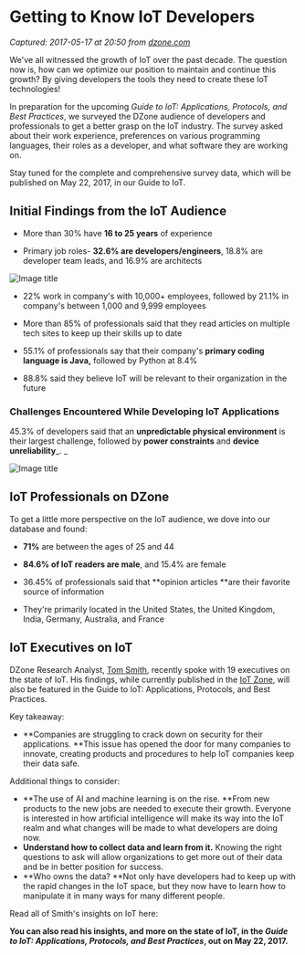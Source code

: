 # Getting to Know IoT Developers

_Captured: 2017-05-17 at 20:50 from [dzone.com](https://dzone.com/articles/getting-to-know-iot-developers-and-professionals?oid=twitter&utm_content=bufferf4ec5&utm_medium=social&utm_source=twitter.com&utm_campaign=buffer)_

We've all witnessed the growth of IoT over the past decade. The question now is, how can we optimize our position to maintain and continue this growth? By giving developers the tools they need to create these IoT technologies!

In preparation for the upcoming _Guide to IoT: Applications, Protocols, and Best Practices_, we surveyed the DZone audience of developers and professionals to get a better grasp on the IoT industry. The survey asked about their work experience, preferences on various programming languages, their roles as a developer, and what software they are working on.

Stay tuned for the complete and comprehensive survey data, which will be published on May 22, 2017, in our Guide to IoT.

## Initial Findings from the IoT Audience 

  * More than 30% have **16 to 25 years** of experience

  * Primary job roles- **32.6% are developers/engineers**, 18.8% are developer team leads, and 16.9% are architects 

![Image title](https://dzone.com/storage/temp/5311465-getting-to-know-iot-developers-1a.png)

  * 22% work in company's with 10,000+ employees, followed by 21.1% in company's between 1,000 and 9,999 employees 

  * More than 85% of professionals said that they read articles on multiple tech sites to keep up their skills up to date

  * 55.1% of professionals say that their company's **primary coding language is Java,** followed by Python at 8.4% 

  * 88.8% said they believe IoT will be relevant to their organization in the future 

### **Challenges Encountered While Developing IoT Applications**

45.3% of developers said that an **unpredictable physical environment** is their largest challenge, followed by **power constraints** and **device unreliability**_. _

![Image title](https://dzone.com/storage/temp/5309513-getting-to-know-iot-developers-3a.png)

## IoT Professionals on DZone 

To get a little more perspective on the IoT audience, we dove into our database and found:

  * **71%** are between the ages of 25 and 44

  * **84.6% of IoT readers are male**, and 15.4% are female 

  * 36.45% of professionals said that **opinion articles **are their favorite source of information 

  * They're primarily located in the United States, the United Kingdom, India, Germany, Australia, and France 

## IoT Executives on IoT

DZone Research Analyst, [Tom Smith](https://dzone.com/users/1450207/ctsmithiii.html), recently spoke with 19 executives on the state of IoT. His findings, while currently published in the [IoT Zone](https://dzone.com/iot-developer-tutorials-tools-news-reviews), will also be featured in the Guide to IoT: Applications, Protocols, and Best Practices.

Key takeaway:

  * **Companies are struggling to crack down on security for their applications. **This issue has opened the door for many companies to innovate, creating products and procedures to help IoT companies keep their data safe. 

Additional things to consider:

  * **The use of AI and machine learning is on the rise. **From new products to the new jobs are needed to execute their growth. Everyone is interested in how artificial intelligence will make its way into the IoT realm and what changes will be made to what developers are doing now. 
  * **Understand how to collect data and learn from it.** Knowing the right questions to ask will allow organizations to get more out of their data and be in better position for success. 
  * **Who owns the data? **Not only have developers had to keep up with the rapid changes in the IoT space, but they now have to learn how to manipulate it in many ways for many different people. 

Read all of Smith's insights on IoT here:

**You can also read his insights, and more on the state of IoT, in the _Guide to IoT: Applications, Protocols, and Best Practices_, out on May 22, 2017.**
